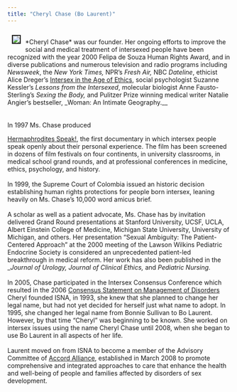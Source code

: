 ```yaml
---
title: "Cheryl Chase (Bo Laurent)"
---
```


<img src="/img/about/cheryl4.jpg" border="2" align="left" hspace=10 vspace=10> <br>\*Cheryl Chase\* was our founder. Her ongoing efforts to improve the social and medical treatment of intersexed people have been recognized with the year 2000 Felipa de Souza Human Rights Award, and in diverse publications and numerous television and radio programs including _Newsweek_, the _New York Times,_ <span class="caps">NPR</span>&#8217;s _Fresh Air,_ <span class="caps">NBC</span> _Dateline_, ethicist Alice Dreger&#8217;s [Intersex in the Age of Ethics][1], social psychologist Suzanne Kessler&#8217;s _Lessons from the Intersexed_, molecular biologist Anne Fausto-Sterling&#8217;s _Sexing the Body,_ and Pulitzer Prize winning medical writer Natalie Angier&#8217;s bestseller, _Woman: An Intimate Geography.__<br><!--break--><br> <br>In 1997 Ms. Chase produced 

[Hermaphrodites Speak!][2], the first documentary in which intersex people speak openly about their personal experience. The film has been screened in dozens of film festivals on four continents, in university classrooms, in medical school grand rounds, and at professional conferences in medicine, ethics, psychology, and history.<br><br>In 1999, the Supreme Court of Colombia issued an historic decision establishing human rights protections for people born intersex, leaning heavily on Ms. Chase&#8217;s 10,000 word amicus brief. <br><br>A scholar as well as a patient advocate, Ms. Chase has by invitation delivered Grand Round presentations at Stanford University, <span class="caps">UCSF</span>, <span class="caps">UCLA</span>, Albert Einstein College of Medicine, Michigan State University, University of Michigan, and others. Her presentation &#8220;Sexual Ambiguity: The Patient-Centered Approach&#8221; at the 2000 meeting of the Lawson Wilkins Pediatric Endocrine Society is considered an unprecedented patient-led breakthrough in medical reform. Her work has also been published in the __Journal of Urology, Journal of Clinical Ethics,_ and _Pediatric Nursing._ <br><br>In 2005, Chase participated in the Intersex Consensus Conference which resulted in the 2006 [Consensus Statement on Management of Disorders][3] Cheryl founded <span class="caps">ISNA</span>, in 1993, she knew that she planned to change her legal name, but had not yet decided for herself just what name to adopt. In 1995, she changed her legal name from Bonnie Sullivan to Bo Laurent. However, by that time &#8220;Cheryl&#8221; was beginning to be known. She worked on intersex issues using the name Cheryl Chase until 2008, when she began to use Bo Laurent in all aspects of her life.<br><br>Laurent moved on from <span class="caps">ISNA</span> to become a member of the Advisory Committee of [Accord Alliance][4], established in March 2008 to promote comprehensive and integrated approaches to care that enhance the health and well-being of people and families affected by disorders of sex development.

 [1]: /books/age_of_ethics
 [2]: /videos/hermaphrodites_speak
 [3]: http://pediatrics.aappublications.org/cgi/reprint/118/2/e488.%5Cn%5CnWhen
 [4]: http://www.accordalliance.org/